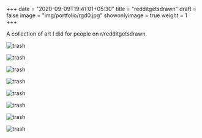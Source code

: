 +++
date = "2020-09-09T19:41:01+05:30"
title = "redditgetsdrawn"
draft = false
image = "img/portfolio/rgd0.jpg"
showonlyimage = true
weight = 1
+++

A collection of art I did for people on r/redditgetsdrawn.

![trash](/img/portfolio/rgd7.jpg)

![trash](/img/portfolio/rgd5.jpg)

![trash](/img/portfolio/rgd6.jpg)

![trash](/img/portfolio/rgd3.jpg)

![trash](/img/portfolio/rgd4.jpg)

![trash](/img/portfolio/rgd0.jpg)

![trash](/img/portfolio/rgd2.jpg)

![trash](/img/portfolio/rgd1.jpg)
